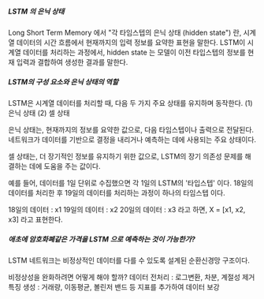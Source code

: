##### LSTM 의 은닉 상태
Long Short Term Memory 에서 "각 타임스텝의 은닉 상태 (hidden state") 란,
시계열 데이터의 시간 흐름에서 현재까지의 입력 정보를 요약한 표현을 말한다.
LSTM이 시계열 데이터를 처리하는 과정에서, hidden state 는 
모델이 이전 타입스텝의 정보를 현재 입력과 결합하여 생성한 결과를 말한다.

##### LSTM의 구성 요소와 은닉 상태의 역할
LSTM은 시계열 데이터를 처리할 때, 다음 두 가지 주요 상태를 유지하며 동작한다.
(1) 은닉 상태
(2) 셀 상태

은닉 상태는, 현재까지의 정보를 요약한 값으로, 다음 타임스텝이나 출력으로 전달된다.
네트워크가 데이터를 기반으로 결정을 내리거나 예측하는 데에 사용되는 주요 상태이다.

셀 상태는, 더 장기적인 정보를 유지하기 위한 값으로, 
LSTM의 장기 의존성 문제를 해결하는 데에 도움을 주는 값이다.

예를 들어, 데이터를 1일 단위로 수집했으면
각 1일의 LSTM의 '타입스텝' 이다.
18일의 데이터를 처리한 후 19일의 데이터를 처리하는 과정이 하나의 타임스텝 이다.

18일의 데이터 : x1
19일의 데이터 : x2
20일의 데이터 : x3 라고 하면,
X = [x1, x2, x3] 라고 표현한다.


##### 애초에 암호화폐같은 가격을 LSTM 으로 예측하는 것이 가능한가?
LSTM 네트워크는 비정상적인 데이터를 다를 수 있도록 설계된 순환신경망 구조이다.

비정상성을 완화하려면 어떻게 해야 할까?
데이터 전처리 : 로그변환, 차분, 계절성 제거
특징 생성 : 거래량, 이동평균, 볼린저 밴드 등 지표를 추가하여 데이터 보강

